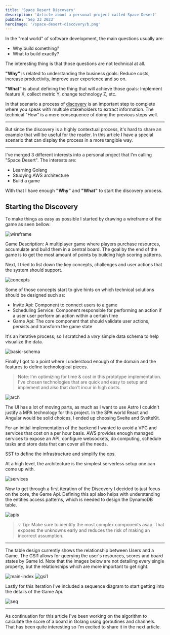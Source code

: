 ```yaml
---
title: 'Space Desert Discovery'
description: 'Article about a personal project called Space Desert'
pubDate: 'Sep 23 2023'
heroImage: '/space-desert-discovery/b.png'
---
```


In the "real world" of software development, the main questions usually are:

- Why build something?
- What to build exactly?

The interesting thing is that those questions are not technical at all.

**"Why"** is related to understanding the business goals: Reduce costs, increase productivity, improve user experience and so on.

**"What"** is about defining the thing that will achieve those goals: Implement feature X, collect metric Y, change technology Z, etc.

In that scenario a process of <u>discovery</u> is an important step to complete where you speak with multiple stakeholders to extract information. The technical "How" is a mere consequence of doing the previous steps well.

---

But since the discovery is a highly contextual process, it's hard to share an example that will be useful for the reader. In this article I have a special scenario that can display the process in a more tangible way.

---

I've merged 3 different interests into a personal project that I'm calling "Space Desert". The interests are:

- Learning Golang
- Studying AWS architecture
- Build a game

With that I have enough **"Why"** and **"What"** to start the discovery process.

## Starting the Discovery

To make things as easy as possible I started by drawing a wireframe of the game as seen bellow:

![wireframe](/space-desert-discovery/wireframe.png)

Game Description: A multiplayer game where players purchase resources, accumulate and build them in a central board. The goal by the end of the game is to get the most amount of points by building high scoring patterns.

Next, I tried to list down the key concepts, challenges and user actions that the system should support.

![concepts](/space-desert-discovery/concepts.png)

Some of those concepts start to give hints on which technical solutions should be designed such as:
- Invite Api: Component to connect users to a game
- Scheduling Service: Component responsible for performing an action if a user user perform an action within a certain time
- Game Api: The core component that should validate user actions, persists and transform the game state

It's an iterative process, so I scratched a _very_ simple data schema to help visualize the data.

![basic-schema](/space-desert-discovery/basic-schema.png)

Finally I got to a point where I understood enough of the domain and the features to define technological pieces.

> Note: I'm optimizing for time & cost in this prototype implementation. I've chosen technologies that are quick and easy to setup and implement and also that don't incur in high costs.

![arch](/space-desert-discovery/arch.png)

The UI has a lot of moving parts, as much as I want to use Astro I couldn't justify a MPA technology for this project. In the SPA world React and Angular would be solid choices, I ended up choosing Svelte and SvelteKit.

For an initial implementation of the backend I wanted to avoid a VPC and services that cost on a per hour basis. AWS provides enough managed services to expose an API, configure websockets, do computing, schedule tasks and store data that can cover all the needs.

SST to define the infrastructure and simplify the ops.

At a high level, the architecture is the simplest serverless setup one can come up with.

![services](/space-desert-discovery/services.png)

Now to get through a first iteration of the Discovery I decided to just focus on the core, the Game Api. Defining this api also helps with understanding the entities access patterns, which is needed to design the DynamoDB table.

![apis](/space-desert-discovery/apis.png)

> 💡 Tip: Make sure to identify the most complex components asap. That exposes the unknowns early and reduces the risk of making an incorrect assumption.

---

The table design currently shows the relationship between Users and a Game. The GSI1 allows for querying the user's resources, scores and board states by Game Id. Note that the images below are not detailing every single property, but the relationships which are more important to get right.

![main-index](/space-desert-discovery/main-index.png)
![gsi1](/space-desert-discovery/gsi1.png)

Lastly for this iteration I've included a sequence diagram to start getting into the details of the Game Api.

![seq](/space-desert-discovery/seq.png)

---

As continuation for this article I've been working on the algorithm to calculate the score of a board in Golang using goroutines and channels. That has been quite interesting so I'm excited to share it in the next article.


